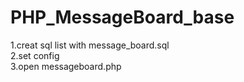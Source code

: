 # PHP_MessageBoard_base	

1.creat sql list with message_board.sql	    
2.set config	  
3.open messageboard.php	  
